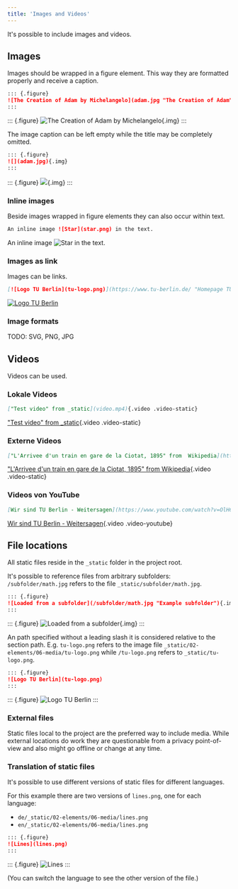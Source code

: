 ```yaml
---
title: 'Images and Videos'
---
```


It's possible to include images and videos.

## Images

Images should be wrapped in a figure element. This way they are formatted
properly and receive a caption.

```markdown
::: {.figure}
![The Creation of Adam by Michelangelo](adam.jpg "The Creation of Adam"){.img}
:::
```

::: {.figure}
![The Creation of Adam by Michelangelo](adam.jpg "The Creation of Adam"){.img}
:::

The image caption can be left empty while the title may be completely omitted.

```markdown
::: {.figure}
![](adam.jpg){.img}
:::
```

::: {.figure}
![](adam.jpg){.img}
:::

### Inline images

Beside images wrapped in figure elements they can also occur within text.

```markdown
An inline image ![Star](star.png) in the text.
```

An inline image ![Star](star.png) in the text.

### Images as link

Images can be links.

```markdown
[![Logo TU Berlin](tu-logo.png)](https://www.tu-berlin.de/ "Homepage TU Berlin")
```

[![Logo TU Berlin](tu-logo.png)](https://www.tu-berlin.de/ "Homepage TU Berlin")

### Image formats

TODO: SVG, PNG, JPG

## Videos

Videos can be used.

### Lokale Videos

```markdown
["Test video" from _static](video.mp4){.video .video-static}
```

["Test video" from _static](video.mp4){.video .video-static}

### Externe Videos

```markdown
["L'Arrivee d'un train en gare de la Ciotat, 1895" from  Wikipedia](https://upload.wikimedia.org/wikipedia/en/c/c3/L%27Arrivee_d%27un_train_en_gare_de_la_Ciotat%2C_1895.ogv){.video .video-static}
```

["L'Arrivee d'un train en gare de la Ciotat, 1895" from  Wikipedia](https://upload.wikimedia.org/wikipedia/en/c/c3/L%27Arrivee_d%27un_train_en_gare_de_la_Ciotat%2C_1895.ogv){.video .video-static}

### Videos von YouTube

```markdown
[Wir sind TU Berlin - Weitersagen](https://www.youtube.com/watch?v=OlH6bqv5Z-c){.video .video-youtube}
```

[Wir sind TU Berlin - Weitersagen](https://www.youtube.com/watch?v=OlH6bqv5Z-c){.video .video-youtube}

## File locations

All static files reside in the `_static` folder in the project root.

It's possible to reference files from arbitrary subfolders:
`/subfolder/math.jpg` refers to the file `_static/subfolder/math.jpg`.

```markdown
::: {.figure}
![Loaded from a subfolder](/subfolder/math.jpg "Example subfolder"){.img}
:::
```

::: {.figure}
![Loaded from a subfolder](/subfolder/math.jpg "Example subfolder"){.img}
:::

An path specified without a leading slash it is considered relative to
the section path. E.g. `tu-logo.png` refers to the image file
`_static/02-elements/06-media/tu-logo.png` while `/tu-logo.png`
refers to `_static/tu-logo.png`.

```markdown
::: {.figure}
![Logo TU Berlin](tu-logo.png)
:::
```

::: {.figure}
![Logo TU Berlin](tu-logo.png)
:::

### External files

Static files local to the project are the preferred way to include media. While
external locations do work they are questionable from a privacy point-of-view
and also might go offline or change at any time.

### Translation of static files

It's possible to use different versions of static files for different
languages.

For this example there are two versions of `lines.png`, one for each language:

- `de/_static/02-elements/06-media/lines.png`
- `en/_static/02-elements/06-media/lines.png`

```markdown
::: {.figure}
![Lines](lines.png)
:::
```

::: {.figure}
![Lines](lines.png)
:::

(You can switch the language to see the other version of the file.)
